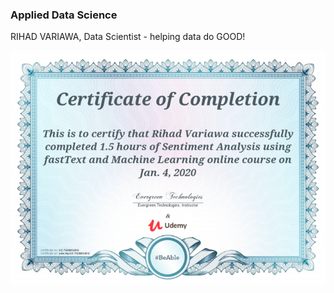### Applied Data Science
RIHAD VARIAWA, Data Scientist - helping data do GOOD!

<p align="center">
  <img src="./ig/SentimentAnalysis.png"/>
</p>
